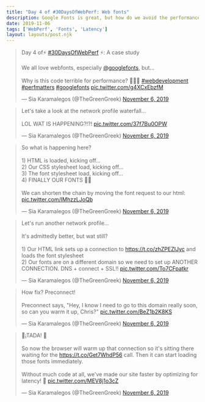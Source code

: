 ```yaml
---
title: "Day 4 of #30DaysOfWebPerf: Web fonts"
description: Google Fonts is great, but how do we avoid the performance pitfalls?
date: 2019-11-06
tags: ['WebPerf', 'Fonts', 'Latency']
layout: layouts/post.njk
---
```


<blockquote class="twitter-tweet"><p lang="en" dir="ltr">Day 4 of⚡️ <a href="https://twitter.com/hashtag/30DaysOfWebPerf?src=hash&amp;ref_src=twsrc%5Etfw">#30DaysOfWebPerf</a> ⚡️: A case study <br><br>We all love webfonts, especially <a href="https://twitter.com/googlefonts?ref_src=twsrc%5Etfw">@googlefonts</a>, but...<br><br>Why is this code terrible for performance? 🐢🐢🐢 <a href="https://twitter.com/hashtag/webdevelopment?src=hash&amp;ref_src=twsrc%5Etfw">#webdevelopment</a> <a href="https://twitter.com/hashtag/perfmatters?src=hash&amp;ref_src=twsrc%5Etfw">#perfmatters</a> <a href="https://twitter.com/hashtag/googlefonts?src=hash&amp;ref_src=twsrc%5Etfw">#googlefonts</a> <a href="https://t.co/g4XCxEbzfM">pic.twitter.com/g4XCxEbzfM</a></p>&mdash; Sia Karamalegos (@TheGreenGreek) <a href="https://twitter.com/TheGreenGreek/status/1192086922895736833?ref_src=twsrc%5Etfw">November 6, 2019</a></blockquote> <script async src="https://platform.twitter.com/widgets.js" charset="utf-8"></script>

<blockquote class="twitter-tweet" data-conversation="none"><p lang="en" dir="ltr">Let&#39;s take a look at the network profile waterfall...<br><br>LOL WAT IS HAPPENING?!?! <a href="https://t.co/37f7Bu0OPW">pic.twitter.com/37f7Bu0OPW</a></p>&mdash; Sia Karamalegos (@TheGreenGreek) <a href="https://twitter.com/TheGreenGreek/status/1192086930399342593?ref_src=twsrc%5Etfw">November 6, 2019</a></blockquote> <script async src="https://platform.twitter.com/widgets.js" charset="utf-8"></script>

<blockquote class="twitter-tweet" data-conversation="none"><p lang="en" dir="ltr">So what is happening here?<br><br>1) HTML is loaded, kicking off...<br>2) Our CSS stylesheet load, kicking off...<br>3) The font stylesheet load, kicking off...<br>4) FINALLY OUR FONTS 🤦‍♀️<br><br>We can shorten the chain by moving the font request to our html: <a href="https://t.co/IMhzzLJoQb">pic.twitter.com/IMhzzLJoQb</a></p>&mdash; Sia Karamalegos (@TheGreenGreek) <a href="https://twitter.com/TheGreenGreek/status/1192086935285706758?ref_src=twsrc%5Etfw">November 6, 2019</a></blockquote> <script async src="https://platform.twitter.com/widgets.js" charset="utf-8"></script>

<blockquote class="twitter-tweet" data-conversation="none"><p lang="en" dir="ltr">Let&#39;s run another network profile...<br><br>It&#39;s admittedly better, but wat still?<br><br>1) Our HTML link sets up a connection to <a href="https://t.co/zhZPEZIJyc">https://t.co/zhZPEZIJyc</a> and loads the font stylesheet<br>2) Our fonts are on a different domain so we need to set up ANOTHER CONNECTION. DNS + connect + SSL!! <a href="https://t.co/To7CFpatkr">pic.twitter.com/To7CFpatkr</a></p>&mdash; Sia Karamalegos (@TheGreenGreek) <a href="https://twitter.com/TheGreenGreek/status/1192086942537732096?ref_src=twsrc%5Etfw">November 6, 2019</a></blockquote> <script async src="https://platform.twitter.com/widgets.js" charset="utf-8"></script>

<blockquote class="twitter-tweet" data-conversation="none"><p lang="en" dir="ltr">How fix? Preconnect!<br><br>Preconnect says, &quot;Hey, I know I need to go to this domain really soon, so can you warm it up, Chris?&quot; <a href="https://t.co/BeZ1b2K8KS">pic.twitter.com/BeZ1b2K8KS</a></p>&mdash; Sia Karamalegos (@TheGreenGreek) <a href="https://twitter.com/TheGreenGreek/status/1192086948694896640?ref_src=twsrc%5Etfw">November 6, 2019</a></blockquote> <script async src="https://platform.twitter.com/widgets.js" charset="utf-8"></script>

<blockquote class="twitter-tweet" data-conversation="none"><p lang="en" dir="ltr">🎉¡TADA! 🎉<br><br>So now the browser will warm up that connection so it&#39;s sitting there waiting for the <a href="https://t.co/Get7WhdP56">https://t.co/Get7WhdP56</a> call. Then it can start loading those fonts immediately.<br><br>Without much code at all, we&#39;ve made our site faster by optimizing for latency! 🎊 <a href="https://t.co/MEV8j1o3cZ">pic.twitter.com/MEV8j1o3cZ</a></p>&mdash; Sia Karamalegos (@TheGreenGreek) <a href="https://twitter.com/TheGreenGreek/status/1192086955988791298?ref_src=twsrc%5Etfw">November 6, 2019</a></blockquote> <script async src="https://platform.twitter.com/widgets.js" charset="utf-8"></script>

